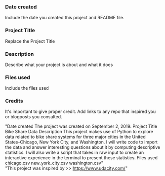 ### Date created
Include the date you created this project and README file.

### Project Title
Replace the Project Title

### Description
Describe what your project is about and what it does

### Files used
Include the files used

### Credits
It's important to give proper credit. Add links to any repo that inspired you or blogposts you consulted.

"Date created The project was created on September 2, 2019.  Project Title Bike Share Data  Description This project makes use of Python to explore data related to bike share systems for three major cities in the United States-Chicago, New York City, and Washington. I will write code to import the data and answer interesting questions about it by computing descriptive statistics. I will also write a script that takes in raw input to create an interactive experience in the terminal to present these statistics.  Files used chicago.csv new_york_city.csv washington.csv"  
"This project was inspired by >> https://www.udacity.com/"  
